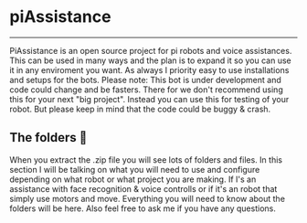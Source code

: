 # piAssistance
---
PiAssistance is an open source project for pi robots and voice assistances. This can be used in many ways and the plan is to expand it so you can use
it in any enviroment you want. As always I priority easy to use installations and setups for the bots. Please note: This bot is under development and code could change and be fasters. There for we don't recommend using this for your next "big project". Instead you can use this for testing of your robot. But please keep in mind that the code could be buggy & crash. 

## The folders :file_folder:
When you extract the .zip file you will see lots of folders and files. In this section I will be talking on what you will need to use and configure depending on what robot or what project you are making. If I's an assistance with face recognition & voice controlls or if it's an robot that simply use motors and move. Everything you will need to know about the folders will be here. Also feel free to ask me if you have any questions.